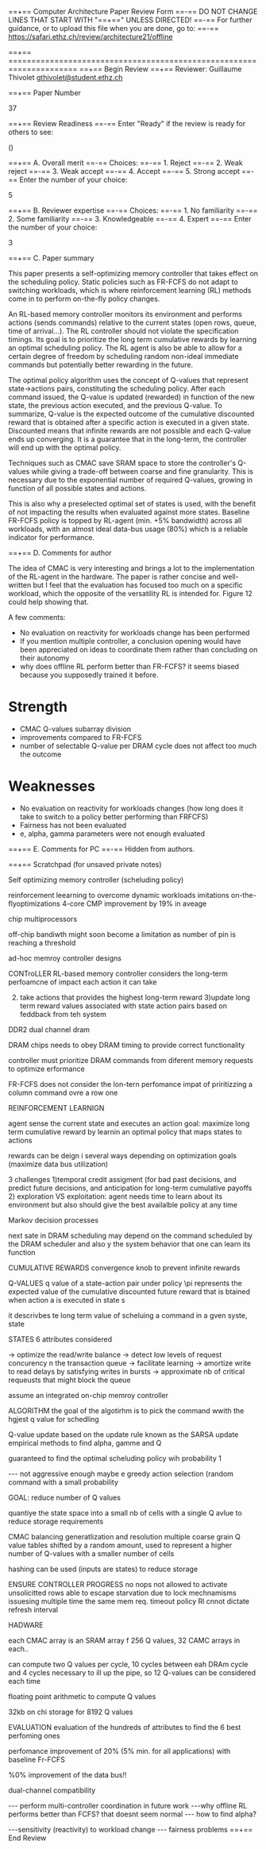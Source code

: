 ==+== Computer Architecture Paper Review Form
==-== DO NOT CHANGE LINES THAT START WITH "==+==" UNLESS DIRECTED!
==-== For further guidance, or to upload this file when you are done, go to:
==-== https://safari.ethz.ch/review/architecture21/offline

==+== =====================================================================
==+== Begin Review
==+== Reviewer: Guillaume Thivolet <gthivolet@student.ethz.ch>

==+== Paper Number

37

==+== Review Readiness
==-== Enter "Ready" if the review is ready for others to see:

()

==+== A. Overall merit
==-== Choices:
==-==    1. Reject
==-==    2. Weak reject
==-==    3. Weak accept
==-==    4. Accept
==-==    5. Strong accept
==-== Enter the number of your choice:

5

==+== B. Reviewer expertise
==-== Choices:
==-==    1. No familiarity
==-==    2. Some familiarity
==-==    3. Knowledgeable
==-==    4. Expert
==-== Enter the number of your choice:

3

==+== C. Paper summary

This paper presents a self-optimizing memory controller that takes effect on the scheduling policy. Static policies such as FR-FCFS do not adapt to switching workloads, which is where reinforcement learning (RL) methods come in to perform on-the-fly policy changes.

An RL-based memory controller monitors its environment and performs actions (sends commands) relative to the current states (open rows, queue, time of arrival...). The RL controller should not violate the specification timings. Its goal is to prioritize the long term cumulative rewards by learning an optimal scheduling policy. The RL agent is also be able to allow for a certain degree of freedom by scheduling random non-ideal immediate commands but potentially better rewarding in the future.  

The optimal policy algorithm uses the concept of Q-values that represent state->actions pairs, constituting the scheduling policy. After each command issued, the Q-value is updated (rewarded) in function of the new state, the previous action executed, and the previous Q-value. To summarize, Q-value is the expected outcome of the cumulative discounted reward that is obtained after a specific action is executed in a given state. Discounted means that infinite rewards are not possible and each Q-value ends up converging. It is a guarantee that in the long-term, the controller will end up with the optimal policy.

Techniques such as CMAC save SRAM space to store the controller's Q-values while giving a trade-off between coarse and fine granularity. This is necessary due to the exponential number of required Q-values, growing in function of all possible states and actions.

This is also why a preselected optimal set of  states is used,  with the benefit of not impacting the results when evaluated against more states. Baseline FR-FCFS policy is topped by RL-agent (min. +5% bandwidth) across all workloads, with an almost ideal data-bus usage (80%) which is a reliable indicator for performance.

==+== D. Comments for author

The idea of CMAC is very interesting and brings a lot to the implementation of the RL-agent in the hardware. The paper is rather concise and well-written but I feel that the evaluation has focused too much on a specific workload, which the opposite of the versatility RL is intended for. Figure 12 could help showing that.

A few comments:
- No evaluation on reactivity for workloads change has been performed
- If you mention multiple controller, a conclusion opening would have been appreciated on ideas to coordinate them rather than concluding on their autonomy 
- why does offline RL perform better than FR-FCFS? it seems biased because you supposedly trained it before. 

# Strength

- CMAC Q-values subarray division
- improvements compared to FR-FCFS
- number of selectable Q-value per DRAM cycle does not affect too much the outcome

# Weaknesses

- No evaluation on reactivity for workloads changes (how long does it take to switch to a policy better performing than FRFCFS)
- Fairness has not been evaluated
- e, alpha, gamma parameters were not enough evaluated


==+== E. Comments for PC
==-== Hidden from authors.

==+== Scratchpad (for unsaved private notes)

Self optimizing memory controller (scheluding policy)

reinforcement leearning to overcome dynamic workloads imitations
on-the-flyoptimizations
4-core CMP improvement by 19% in aveage

chip multiprocessors

off-chip bandiwth might soon become a limitation as number of pin is reaching a threshold

ad-hoc memroy controller designs

CONTroLLER
RL-based memory controller considers the long-term perfoamcne of impact each action it can take


2) take actions that provides the highest long-term reward
3)update long term reward values associated with state action pairs based on feddback from teh system

DDR2 dual channel dram

DRAM chips needs to obey DRAM timing to provide correct functionality

controller must prioritize DRAM commands from diferent memory requests to optimize erformance

FR-FCFS does not consider the lon-tern perfomance impat of priritizzing a column command ovre a row one


REINFORCEMENT LEARNIGN

agent sense the current state and executes an action
goal: maximize long term cumulative reward by learnin an optimal policy that maps states to actions

rewards can be deign i several ways depending on optimization goals (maximize data bus utilization)

3 challenges
1)temporal credit assigment (for bad past decisions, and predict future decisions, and anticipation for long-term cumulative payoffs
2) exploration VS exploitation: agent needs time to learn about its environment but also should give the best availalble policy at any time

Markov decision processes

next sate in DRAM scheduling may depend on the command scheduled by the DRAM scheduler and also y the system behavior that one can learn its function

CUMULATIVE REWARDS
convergence knob to prevent infinite rewards

Q-VALUES
q value of a state-action pair under policy \pi represents the expected value of the cumulative discounted future reward that is btained when action a is executed in state s

it descrivbes te long term value of scheluing a command in a gven syste, state

STATES
6 attributes considered 

-> optimize the read/write balance
-> detect low levels of request concurency n the transaction queue
-> facilitate learning
-> amortize write to read delays by satisfying writes in bursts
-> approximate nb of critical requeusts that might block the queue

assume an integrated on-chip memroy controller

ALGORITHM
the goal of the algotirhm is to pick the command wwith the hgjest q value for schedling

Q-value update based on the update rule known as the SARSA update
empirical methods to find alpha, gamme and Q

guaranteed to find the optimal scheluding policy wih probability 1

--- not aggressive enough maybe
e greedy action selection (random command with a small probability

GOAL: reduce number of Q values

quantiye the state space into a small nb of cells with a single Q avlue to reduce storage requirements

CMAC balancing generatlization and resolution
multiple coarse grain Q value tables shifted by a random amount, used to represent a higher number of Q-values with a smaller number of cells

hashing can be used (inputs are states) to reduce storage

ENSURE CONTROLLER PROGRESS
no nops
not allowed to activate unsolicitted rows
able to escape starvation due to lock mechnamisms issuesing multiple time the same mem req.
timeout policy
Rl cnnot dictate refresh interval

HADWARE

each CMAC array is an SRAM array f 256 Q values, 32 CAMC arrays in each..


can compute two Q values per cycle, 10 cycles between eah DRAm cycle and 4 cycles necessary to ill up the pipe, so 12 Q-values can be considered each time

floating point arithmetic to compute Q values

32kb on chi storage for 8192 Q values

EVALUATION
evaluation of the hundreds of attributes to find the 6 best perfoming ones

perfomance improvement of 20% (5% min. for all applications) with baseline Fr-FCFS

%0% improvement of the data bus!! 

dual-channel compatibility


--- perform multi-controller coordination in future work
---why offline RL performs better than FCFS? that doesnt seem normal
--- how to find alpha?

---sensitivity (reactivity) to workload change
--- fairness problems
==+== End Review
